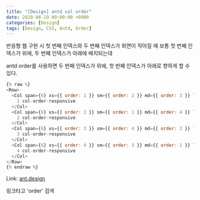```yaml
---
title: "[Design] antd col order"
date: 2020-08-19 00:00:00 +0900
categories: [Design]
tags: [Design, CSS, Antd, Order]
---
```



반응형 웹 구현 시
첫 번째 인덱스와 두 번째 인덱스가 화면이 작아질 때
보통 첫 번째 인덱스가 위에, 두 번째 인덱스가 아래에 배치되는데

antd order를 사용하면 두 번째 인덱스가 위에, 첫 번째 인덱스가 아래로 향하게 할 수 있다.

```javascript
{% raw %}
<Row>
  <Col span={6} xs={{ order: 1 }} sm={{ order: 2 }} md={{ order: 3 }} lg={{ order: 4 }}>
    1 col-order-responsive
  </Col>
  <Col span={6} xs={{ order: 2 }} sm={{ order: 1 }} md={{ order: 4 }} lg={{ order: 3 }}>
    2 col-order-responsive
  </Col>
  <Col span={6} xs={{ order: 3 }} sm={{ order: 4 }} md={{ order: 2 }} lg={{ order: 1 }}>
    3 col-order-responsive
  </Col>
  <Col span={6} xs={{ order: 4 }} sm={{ order: 3 }} md={{ order: 1 }} lg={{ order: 2 }}>
    4 col-order-responsive
  </Col>
</Row>
{% endraw %}
```



Link: [ant.design][link]

링크타고 'order' 검색

[link]: https://ant.design/components/grid/ "Go"